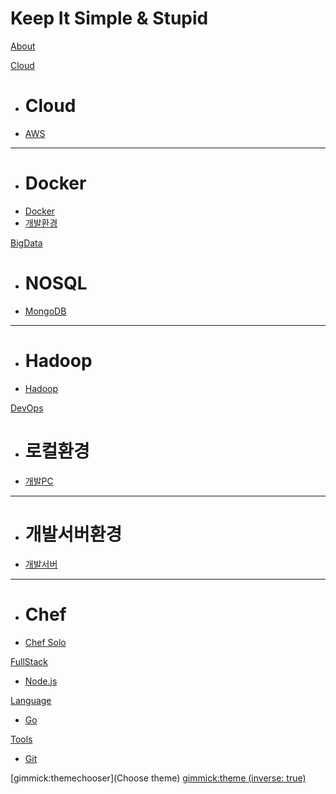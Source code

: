 # Keep It Simple & Stupid

[About](about.md)

[Cloud]()

  * # Cloud
  * [AWS](aws.md)
  - - - -
  * # Docker
  * [Docker](docker.md)
  * [개발환경](docker_dev.md)
  
[BigData]()

  * # NOSQL
  * [MongoDB](mongodb.md)
  - - - -
  * # Hadoop
  * [Hadoop](hadoop.md)

[DevOps]()

  * # 로컬환경
  * [개발PC](local.md)
  - - - -
  * # 개발서버환경
  * [개발서버](dev.md)
  - - - -
  * # Chef 
  * [Chef Solo](chef.md)

[FullStack]()

  * [Node.js](nodejs.md)

[Language]()

  * [Go](go.md)

[Tools]()

  * [Git](git.md)

[gimmick:themechooser](Choose theme)
[gimmick:theme (inverse: true)](united)
